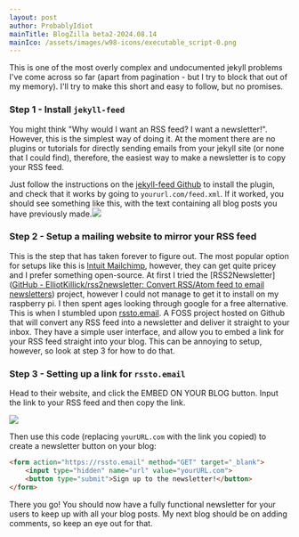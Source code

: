 ```yaml
---
layout: post
author: ProbablyIdiot
mainTitle: BlogZilla beta2-2024.08.14
mainIco: /assets/images/w98-icons/executable_script-0.png
---
```


This is one of the most overly complex and undocumented jekyll problems I've come across so far (apart from pagination - but I try to block that out of my memory). I'll try to make this short and easy to follow, but no promises.



### Step 1 - Install `jekyll-feed`

You might think "Why would I want an RSS feed? I want a newsletter!". However, this is the simplest way of doing it. At the moment there are no plugins or tutorials for directly sending emails from your jekyll site (or none that I could find), therefore, the easiest way to make a newsletter is to copy your RSS feed.

Just follow the instructions on the [jekyll-feed Github](https://github.com/jekyll/jekyll-feed) to install the plugin, and check that it works by going to `yoururl.com/feed.xml`. If it worked, you should see something like this, with the text containing all blog posts you have previously made.![](C:\Users\zadok\AppData\Roaming\marktext\images\2024-12-12-16-47-40-image.png)



### Step 2 - Setup a mailing website to mirror your RSS feed

This is the step that has taken forever to figure out. The most popular option for setups like this is [Intuit Mailchimp](https://mailchimp.com), however, they can get quite pricey and I prefer something open-source. At first I tried the [RSS2Newsletter]([GitHub - ElliotKillick/rss2newsletter: Convert RSS/Atom feed to email newsletters](https://github.com/ElliotKillick/rss2newsletter)) project, however I could not manage to get it to install on my raspberry pi. I then spent ages looking through google for a free alternative. This is when I stumbled upon [rssto.email](https://rssto.email). A FOSS project hosted on Github that will convert any RSS feed into a newsletter and deliver it straight to your inbox. They have a simple user interface, and allow you to embed a link for your RSS feed straight into your blog. This can be annoying to setup, however, so look at step 3 for how to do that.



### Step 3 - Setting up a link for `rssto.email`

Head to their website, and click the EMBED ON YOUR BLOG button. Input the link to your RSS feed and then copy the link.

![](C:\Users\zadok\AppData\Roaming\marktext\images\2024-12-12-17-00-04-image.png)

Then use this code (replacing `yourURL.com` with the link you copied) to create a newsletter button on your blog:

```html
<form action="https://rssto.email" method="GET" target="_blank">
    <input type="hidden" name="url" value="yourURL.com">
    <button type="submit">Sign up to the newsletter!</button>
</form>
```



There you go! You should now have a fully functional newsletter for your users to keep up with all your blog posts. My next blog should be on adding comments, so keep an eye out for that.
